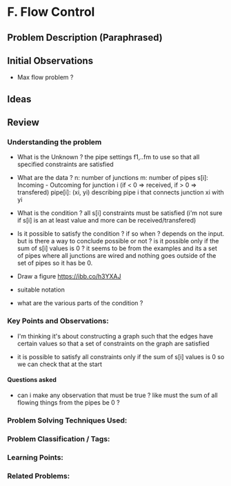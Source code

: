
# F. Flow Control
 
## Problem Description (Paraphrased)


## Initial Observations
- Max flow problem ?
 
## Ideas 

## Review

### Understanding the problem 

- What is the Unknown ? 
the pipe settings f1,..fm to use so that all specified constraints are satisfied 

- What are the data ? 
n: number of junctions
m: number of pipes 
s[i]: Incoming - Outcoming for junction i (if < 0 => received, if > 0 => transfered)
pipe[i]: (xi, yi) describing pipe i that connects junction xi with yi

- What is the condition ? 
all s[i] constraints must be satisfied (i'm not sure if s[i] is an at least value and more can be received/transfered)

- Is it possible to satisfy the condition ? if so when ? 
depends on the input. 
but is there a way to conclude possible or not ? is it possible only if the sum of s[i] values is 0 ? it seems to be from the examples 
and its a set of pipes where all junctions are wired and nothing goes outside of the set of pipes so it has be 0.

- Draw a figure 
https://ibb.co/h3YXAJ

- suitable notation 

- what are the various parts of the condition ? 


### Key Points and Observations:
- I'm thinking it's about constructing a graph such that the edges have certain values so that a set of constraints on the graph are satisfied 

- it is possible to satisfy all constraints only if the sum of s[i] values is 0 so we can check that at the start 

#### Questions asked 
- can i make any observation that must be true ? like must the sum of all flowing things from the pipes be 0 ?

### Problem Solving Techniques Used:

### Problem Classification / Tags:

### Learning Points:

### Related Problems:

